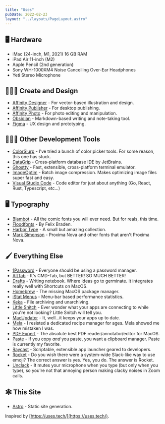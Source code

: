 ```yaml
---
title: "Uses"
pubDate: 2022-02-23
layout: "../layouts/PageLayout.astro"
---
```


## 🖥 Hardware

* iMac (24-inch, M1, 2021) 16 GB RAM
* iPad Air 11-inch (M2)
* Apple Pencil (2nd generation)
* Sony WH-1000XM4 Noise Cancelling Over-Ear Headphones
* Yeti Stereo Microphone

## 👨🏽‍🎨 Create and Design

* [Affinity Designer](https://affinity.serif.com/en-us/designer/) - For vector-based illustration and design.
* [Affinity Publisher](https://affinity.serif.com/en-us/publisher/) - For desktop publishing.
* [Affinity Photo](https://affinity.serif.com/en-us/photo/) - For photo editing and manipulation.
* [Obsidian](https://obsidian.md/) - Markdown-based writing and note-taking tool.
* [Figma](https://www.figma.com) - UX design and prototyping.

## 🧑🏽‍💻 Other Development Tools

* [ColorSlurp](https://colorslurp.com/) - I've tried a bunch of color picker tools. For some reason, this one has stuck.
* [DataGrip](https://www.jetbrains.com/datagrip/) - Cross-platform database IDE by JetBrains.
* [Ghostty](https://ghostty.org/) - Fast, extensible, cross-platform terminal emulator.
* [ImageOptim](https://imageoptim.com/) - Batch image compression. Makes optimizing image files super fast and easy.
* [Visual Studio Code](https://code.visualstudio.com/) - Code editor for just about anything (Go, React, Rust, Typescript, etc...)

## 🖥 Typography

* [Blambot](https://blambot.com/) - All the comic fonts you will ever need. But for reals, this time.
* [Floodfonts](https://www.floodfonts.com/) - By Felix Braden.
* [Harbor Type](https://www.harbortype.com/) - A small but amazing collection.
* [Mark Simonson](https://www.marksimonson.com/) - Proxima Nova and other fonts that aren't Proxima Nova.

## 🖌 Everything Else

* [1Password](https://1password.com/) - Everyone should be using a password manager.
* [AltTab](https://alt-tab-macos.netlify.app/) - It's CMD-Tab, but BETTER! SO MUCH BETTER!
* [Drafts](https://getdrafts.com/) - Writing notebook. Where ideas go to germinate. It integrates really well with Shortcuts on MacOS.
* [Homebrew](https://brew.sh) - The missing MacOS package manager.
* [iStat Menus](https://bjango.com/mac/istatmenus/) - Menu-bar based performance statistics.
* [Keka](https://www.keka.io/en/) - File archiving and unarchiving.
* [Little Snitch](https://www.obdev.at/products/littlesnitch/index.html) - Ever wonder what your apps are connecting to while you're not looking? Little Snitch will tell you.
* [MacUpdater](https://www.corecode.io/macupdater/) - It, well...it keeps your apps up to date.
* [Mela](https://mela.recipes/) - I resisted a dedicated recipe manager for ages. Mela showed me how mistaken I was.
* [PDF Expert](https://pdfexpert.com/) - The absolute best PDF reader/annotator/editor for MacOS.
* [Paste](https://pasteapp.io/) - If you copy *and* you paste, you want a clipboard manager. Paste is currently my favorite.
* [Raycast](https://raycast.com/) - Scriptable, extensible app launcher geared to developers.
* [Rocket](https://matthewpalmer.net/rocket/) - Do you wish there were a system-wide Slack-like way to use emoji? The correct answer is yes. Yes, you do. The answer is Rocket.
* [Unclack](https://unclack.app/) - It mutes your microphone when you type (but only when you type), so you're not that annoying person making clacky noises in Zoom calls.

## 🕸️ This Site

* [Astro](https://astro.build) - Static site generation.

Inspired by [https://uses.tech/](https://uses.tech/).
